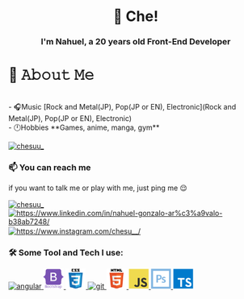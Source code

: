 <h1 align="center">👃 Che!</h1>
<h3 align="center">I'm Nahuel, a 20 years old Front-End Developer</h3>

 <h1> 📖 𝙰𝚋𝚘𝚞𝚝 𝙼𝚎 </h1> <br>
- 🎧Music [Rock and Metal(JP), Pop(JP or EN), Electronic](Rock and Metal(JP), Pop(JP or EN), Electronic)<br>
- 🕛Hobbies **Games, anime, manga, gym**<br>



<p align="left"> <a href="https://twitter.com/chesuu_" target="blank"><img src="https://img.shields.io/twitter/follow/chesuu_?logo=twitter&style=for-the-badge" alt="chesuu_" /></a> </p>




<h3 align="left">📫 You can reach me </h3>
<a>if you want to talk me or play with me, just ping me 😌</a>
<p align="left">
<a href="https://twitter.com/chesuu_" target="blank"><img align="center" src="https://raw.githubusercontent.com/rahuldkjain/github-profile-readme-generator/master/src/images/icons/Social/twitter.svg" alt="chesuu_" height="30" width="40" /></a>
<a href="https://linkedin.com/in/https://www.linkedin.com/in/nahuel-gonzalo-ar%c3%a9valo-b38ab7248/" target="blank"><img align="center" src="https://raw.githubusercontent.com/rahuldkjain/github-profile-readme-generator/master/src/images/icons/Social/linked-in-alt.svg" alt="https://www.linkedin.com/in/nahuel-gonzalo-ar%c3%a9valo-b38ab7248/" height="30" width="40" /></a>
<a href="https://instagram.com/https://www.instagram.com/chesu__/" target="blank"><img align="center" src="https://raw.githubusercontent.com/rahuldkjain/github-profile-readme-generator/master/src/images/icons/Social/instagram.svg" alt="https://www.instagram.com/chesu__/" height="30" width="40" /></a>
</p>

<h3 align="left">🛠 Some Tool and Tech I use:</h3>
<p align="left"> <a href="https://angular.io" target="_blank" rel="noreferrer"> <img src="https://angular.io/assets/images/logos/angular/angular.svg" alt="angular" width="40" height="40"/> </a> <a href="https://getbootstrap.com" target="_blank" rel="noreferrer"> <img src="https://raw.githubusercontent.com/devicons/devicon/master/icons/bootstrap/bootstrap-plain-wordmark.svg" alt="bootstrap" width="40" height="40"/> </a> <a href="https://www.w3schools.com/css/" target="_blank" rel="noreferrer"> <img src="https://raw.githubusercontent.com/devicons/devicon/master/icons/css3/css3-original-wordmark.svg" alt="css3" width="40" height="40"/> </a> <a href="https://git-scm.com/" target="_blank" rel="noreferrer"> <img src="https://www.vectorlogo.zone/logos/git-scm/git-scm-icon.svg" alt="git" width="40" height="40"/> </a> <a href="https://www.w3.org/html/" target="_blank" rel="noreferrer"> <img src="https://raw.githubusercontent.com/devicons/devicon/master/icons/html5/html5-original-wordmark.svg" alt="html5" width="40" height="40"/> </a> <a href="https://developer.mozilla.org/en-US/docs/Web/JavaScript" target="_blank" rel="noreferrer"> <img src="https://raw.githubusercontent.com/devicons/devicon/master/icons/javascript/javascript-original.svg" alt="javascript" width="40" height="40"/> </a> <a href="https://www.photoshop.com/en" target="_blank" rel="noreferrer"> <img src="https://raw.githubusercontent.com/devicons/devicon/master/icons/photoshop/photoshop-line.svg" alt="photoshop" width="40" height="40"/> </a> <a href="https://www.typescriptlang.org/" target="_blank" rel="noreferrer"> <img src="https://raw.githubusercontent.com/devicons/devicon/master/icons/typescript/typescript-original.svg" alt="typescript" width="40" height="40"/> </a> </p>

